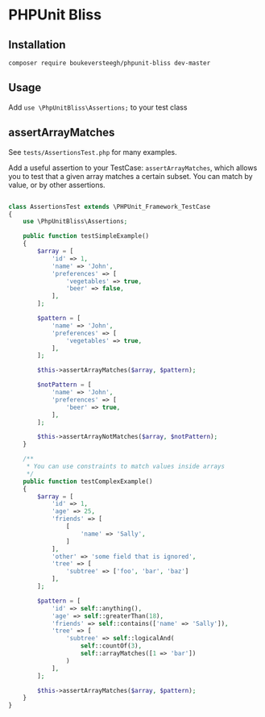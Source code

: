 # PHPUnit Bliss

## Installation

    composer require boukeversteegh/phpunit-bliss dev-master

## Usage

Add ``use \PhpUnitBliss\Assertions;`` to your test class

## assertArrayMatches

See ``tests/AssertionsTest.php`` for many examples.

Add a useful assertion to your TestCase: ``assertArrayMatches``, which allows you to test that a given array matches
a certain subset. You can match by value, or by other assertions.


```php

class AssertionsTest extends \PHPUnit_Framework_TestCase
{
    use \PhpUnitBliss\Assertions;

    public function testSimpleExample()
    {
        $array = [
            'id' => 1,
            'name' => 'John',
            'preferences' => [
                'vegetables' => true,
                'beer' => false,
            ],
        ];

        $pattern = [
            'name' => 'John',
            'preferences' => [
                'vegetables' => true,
            ],
        ];

        $this->assertArrayMatches($array, $pattern);

        $notPattern = [
            'name' => 'John',
            'preferences' => [
                'beer' => true,
            ],
        ];

        $this->assertArrayNotMatches($array, $notPattern);
    }

    /**
     * You can use constraints to match values inside arrays
     */
    public function testComplexExample()
    {
        $array = [
            'id' => 1,
            'age' => 25,
            'friends' => [
                [
                    'name' => 'Sally',
                ]
            ],
            'other' => 'some field that is ignored',
            'tree' => [
                'subtree' => ['foo', 'bar', 'baz']
            ],
        ];

        $pattern = [
            'id' => self::anything(),
            'age' => self::greaterThan(18),
            'friends' => self::contains(['name' => 'Sally']),
            'tree' => [
                'subtree' => self::logicalAnd(
                    self::countOf(3),
                    self::arrayMatches([1 => 'bar'])
                )
            ],
        ];

        $this->assertArrayMatches($array, $pattern);
    }
}

```